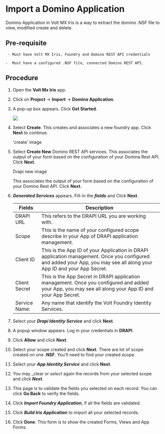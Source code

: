 # Import a Domino Application
Domino Application in Volt MX Iris is a way to extract the domino .NSF file to view, modified create and delete.
 
## Pre-requisite
 
     - Must have Volt MX Iris, Foundry and Domino REST API credentials

    -  Must have a configured .NSF file, connected Domino REST API.
    
    
    
## Procedure

1. Open the **Volt Mx Iris** app.
2. Click on **Project** &rarr; **Import** &rarr; **Domino Application**.
3. A pop-up box appears. Click **Get Started**.

    ![](/assets/images/importstarted.png)


4. Select **Create**. This creates and associates a new foundry app. Click **Next** to continue.

    'create' image

  
5. Select  **Create New** Domino REST API services. This associates the output of your form based on the configuration of your Domina Rest API. Click **Next**. 

    Drapi new image 

    This associates the output of your form based on the configuration of your Domino Rest API. Click **Next**. 



6. ***Generated Services*** appears. Fill-in the ***fields*** and Click **Next**.

    |  **Fields**     | **Description** |
    | -----------      | -----------     |
    | DRAPI URL   | This refers to the DRAPI URL you are working with.     |
    | Scope       | This is the name of your configured scope describe in your App of DRAPI application management. |
    |Client ID    | This is the App ID of your Application in DRAPI application management. Once you configured and added your App, you may see all along your App ID and your App Secret. |
    |Client Secret| This is the App Secret in DRAPI application management. Once you configured and added your App, you may see all along your App ID and your App Secret. |
    |Service Name: |Any name that identify the Volt Foundry Identity Services. |

10. Select your ***Drapi Identity Service*** and click **Next**.

11. A popup window appears. Log in your credentials in **DRAPI**.
12. Click **Allow** and click **Next**.
13. Select your scope created and click **Next**. There are lot of scope created on one **.NSF**. You'll need to find your created scope. 
14. Select your ***App Identity Service*** and click **Next**.
15. You may  _clear or _select_ again the records from your selected scope and click ***Next***.
16. This page is to validate the fields you selected on each record. 
You can click **Go Back** to verify the fields. 
17. Click ***Import Foundry Application***, if all the fields are validated.

18. Click  ***Build Iris Application*** to import all your selected records.
19. Click **Done**. This form is to show the created Forms, Views and App Forms.





 
